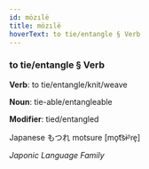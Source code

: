 ```yaml
---
id: mözılë
title: mözılë
hoverText: to tie/entangle § Verb
---
```


### to tie/entangle § Verb

**Verb**: to tie/entangle/knit/weave

**Noun**: tie-able/entangleable

**Modifier**: tied/entangled

Japanese もつれ motsure [mo̞t͡sɨᵝɾe̞]

*Japonic Language Family*